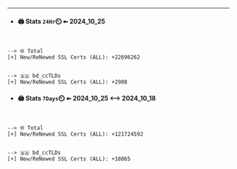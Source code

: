 

---
- #### 🖨️ **Stats** `24Hr`⏲️ ➼ 2024_10_25
```console


--> 🌐 Total
[+] New/ReNewed SSL Certs (ALL): +22696262


--> 🇧🇩 bd_ccTLDs
[+] New/ReNewed SSL Certs (ALL): +2908

```

- #### 🖨️ **Stats** `7Days`⏲️ ➼ 2024_10_25 <--> 2024_10_18
```console


--> 🌐 Total
[+] New/ReNewed SSL Certs (ALL): +121724592


--> 🇧🇩 bd_ccTLDs
[+] New/ReNewed SSL Certs (ALL): +18865

```

